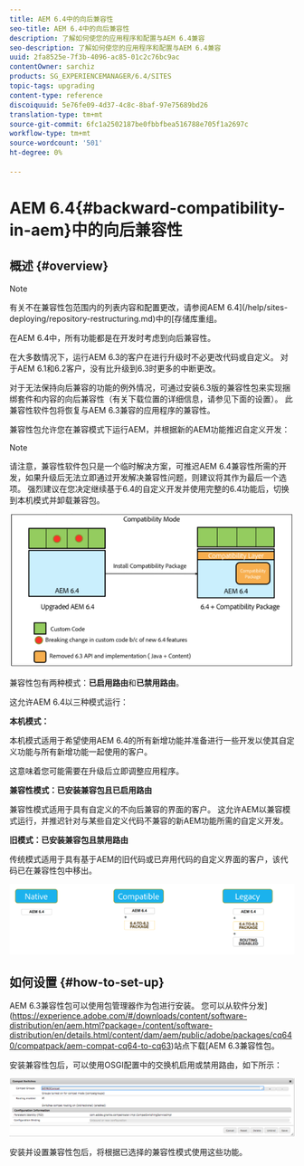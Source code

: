 ```yaml
---
title: AEM 6.4中的向后兼容性
seo-title: AEM 6.4中的向后兼容性
description: 了解如何使您的应用程序和配置与AEM 6.4兼容
seo-description: 了解如何使您的应用程序和配置与AEM 6.4兼容
uuid: 2fa8525e-7f3b-4096-ac85-01c2c76bc9ac
contentOwner: sarchiz
products: SG_EXPERIENCEMANAGER/6.4/SITES
topic-tags: upgrading
content-type: reference
discoiquuid: 5e76fe09-4d37-4c8c-8baf-97e75689bd26
translation-type: tm+mt
source-git-commit: 6fc1a2502187be0fbbfbea516788e705f1a2697c
workflow-type: tm+mt
source-wordcount: '501'
ht-degree: 0%

---
```



# AEM 6.4{#backward-compatibility-in-aem}中的向后兼容性

## 概述 {#overview}

>[!NOTE]
>
>有关不在兼容性包范围内的列表内容和配置更改，请参阅AEM 6.4](/help/sites-deploying/repository-restructuring.md)中的[存储库重组。

在AEM 6.4中，所有功能都是在开发时考虑到向后兼容性。

在大多数情况下，运行AEM 6.3的客户在进行升级时不必更改代码或自定义。 对于AEM 6.1和6.2客户，没有比升级到6.3时更多的中断更改。

对于无法保持向后兼容的功能的例外情况，可通过安装6.3版的兼容性包来实现捆绑套件和内容的向后兼容性（有关下载位置的详细信息，请参见下面的设置）。 此兼容性软件包将恢复与AEM 6.3兼容的应用程序的兼容性。

兼容性包允许您在兼容模式下运行AEM，并根据新的AEM功能推迟自定义开发：

>[!NOTE]
>
>请注意，兼容性软件包只是一个临时解决方案，可推迟AEM 6.4兼容性所需的开发，如果升级后无法立即通过开发解决兼容性问题，则建议将其作为最后一个选项。 强烈建议在您决定继续基于6.4的自定义开发并使用完整的6.4功能后，切换到本机模式并卸载兼容包。

![screen_shot_2018-04-05at43339pm](assets/screen_shot_2018-04-05at43339pm.png)

兼容性包有两种模式：**已启用路由**&#x200B;和&#x200B;**已禁用路由**。

这允许AEM 6.4以三种模式运行：

**本机模式：**

本机模式适用于希望使用AEM 6.4的所有新增功能并准备进行一些开发以使其自定义功能与所有新增功能一起使用的客户。

这意味着您可能需要在升级后立即调整应用程序。

**兼容性模式：已安装兼容包且已启用路由**

兼容性模式适用于具有自定义的不向后兼容的界面的客户。 这允许AEM以兼容模式运行，并推迟针对与某些自定义代码不兼容的新AEM功能所需的自定义开发。

**旧模式：已安装兼容包且禁用路由**

传统模式适用于具有基于AEM的旧代码或已弃用代码的自定义界面的客户，该代码已在兼容性包中移出。

![image2018-2-12_23-58-37](assets/image2018-2-12_23-58-37.png)

## 如何设置 {#how-to-set-up}

AEM 6.3兼容性包可以使用包管理器作为包进行安装。 您可以从软件分发](https://experience.adobe.com/#/downloads/content/software-distribution/en/aem.html?package=/content/software-distribution/en/details.html/content/dam/aem/public/adobe/packages/cq640/compatpack/aem-compat-cq64-to-cq63)站点下载[AEM 6.3兼容性包。

安装兼容性包后，可以使用OSGI配置中的交换机启用或禁用路由，如下所示：

![screen_shot_2017-11-27at122421pm](assets/screen_shot_2017-11-27at122421pm.png)

安装并设置兼容性包后，将根据已选择的兼容性模式使用这些功能。
